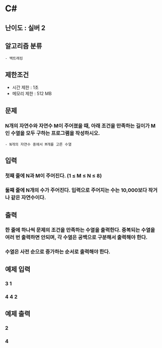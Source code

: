 # C#

## 난이도 : 실버 2

## 알고리즘 분류
	- 백트래킹

## 제한조건
  - 시간 제한 : 1초
  - 메모리 제한 : 512 MB

## 문제
### N개의 자연수와 자연수 M이 주어졌을 때, 아래 조건을 만족하는 길이가 M인 수열을 모두 구하는 프로그램을 작성하시오.
	- N개의 자연수 중에서 M개를 고른 수열

## 입력
### 첫째 줄에 N과 M이 주어진다. (1 ≤ M ≤ N ≤ 8)
### 둘째 줄에 N개의 수가 주어진다. 입력으로 주어지는 수는 10,000보다 작거나 같은 자연수이다.

## 출력
### 한 줄에 하나씩 문제의 조건을 만족하는 수열을 출력한다. 중복되는 수열을 여러 번 출력하면 안되며, 각 수열은 공백으로 구분해서 출력해야 한다.
### 수열은 사전 순으로 증가하는 순서로 출력해야 한다.

## 예제 입력
### 3 1
### 4 4 2

## 예제 출력
### 2
### 4